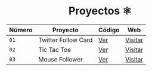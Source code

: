 <div align="center">

  
  # Proyectos ⚛️

  
</div>

| Número | Proyecto | Código | Web |
| --- | --- | --- | --- |
| `01` | Twitter Follow Card | [Ver](/proyects/01-twitter-follow-card) | [Visitar](https://twitter-follow-card-893fe0.netlify.app/) |
| `02` | Tic Tac Toe | [Ver](projects/02-tic-tac-toe) | [Visitar](https://tic-tac-toe-644759.netlify.app/) |
| `03` | Mouse Follower | [Ver](/projects/03-mouse-follower) | [Visitar](https://follow-mouse-075bb1.netlify.app/) |
